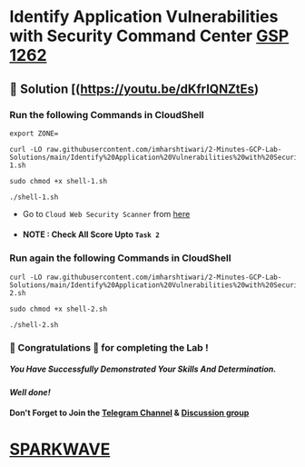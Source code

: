 # Identify Application Vulnerabilities with Security Command Center [GSP 1262](https://www.cloudskillsboost.google/focuses/71934?parent=catalog)

## 🔑 Solution [(https://youtu.be/dKfrIQNZtEs)

### Run the following Commands in CloudShell
```
export ZONE=
```
```
curl -LO raw.githubusercontent.com/imharshtiwari/2-Minutes-GCP-Lab-Solutions/main/Identify%20Application%20Vulnerabilities%20with%20Security%20Command%20Center/shell-1.sh

sudo chmod +x shell-1.sh

./shell-1.sh
```
* Go to `Cloud Web Security Scanner` from [here](https://console.cloud.google.com/security/web-scanner/scanConfigs?)

* #### NOTE : Check All Score Upto `Task 2`

### Run again the following Commands in CloudShell

```
curl -LO raw.githubusercontent.com/imharshtiwari/2-Minutes-GCP-Lab-Solutions/main/Identify%20Application%20Vulnerabilities%20with%20Security%20Command%20Center/shell-2.sh

sudo chmod +x shell-2.sh

./shell-2.sh
```

### 🐼 Congratulations 🎉 for completing the Lab !

##### *You Have Successfully Demonstrated Your Skills And Determination.*

#### *Well done!*

#### Don't Forget to Join the [Telegram Channel](https://t.me/sparkwave.01) & [Discussion group](https://t.me/sparkwave.01chats)

# [SPARKWAVE](https://www.youtube.com/@sparkwave.01)
